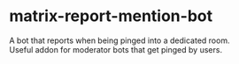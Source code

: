 # matrix-report-mention-bot

A bot that reports when being pinged into a dedicated room.  
Useful addon for moderator bots that get pinged by users.
